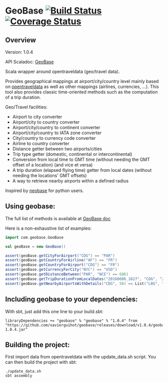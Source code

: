 
# GeoBase [![Build Status](https://travis-ci.org/XavierGuihot/geobase.svg?branch=master)](https://travis-ci.org/XavierGuihot/geobase) [![Coverage Status](https://coveralls.io/repos/github/XavierGuihot/geobase/badge.svg?branch=master)](https://coveralls.io/github/XavierGuihot/geobase?branch=master)


## Overview


Version: 1.0.4

API Scaladoc: [GeoBase](http://xavierguihot.com/geobase/#com.geobase.GeoBase)

Scala wrapper around opentraveldata (geo/travel data).

Provides geographical mappings at airport/city/country level mainly based on
[opentraveldata](https://github.com/opentraveldata/opentraveldata) as well as
other mappings (airlines, currencies, ...). This tool also provides classic
time-oriented methods such as the computation of a trip duration.

Geo/Travel facilities:

* Airport to city converter
* Airport/city to country converter
* Airport/city/country to continent converter
* Airport/city/country to IATA zone converter
* City/country to currency code converter
* Airline to country converter
* Distance getter between two airports/cities
* Trip type getter (domestic, continental or intercontinental)
* Conversion from local time to GMT time (without needing the GMT offset of a location) (and vice et versa)
* A trip duration (elapsed flying time) getter from local dates (without needing the locations' GMT offsets)
* A way to retrieve nearby airports within a defined radius

Inspired by [neobase](https://github.com/alexprengere/neobase) for python users.


## Using geobase:


The full list of methods is available at
[GeoBase doc](http://xavierguihot.com/geobase/#com.geobase.GeoBase)

Here is a non-exhaustive list of examples:

```scala
import com.geobase.GeoBase

val geoBase = new GeoBase()

assert(geoBase.getCityForAirport("CDG") == "PAR")
assert(geoBase.getCountryForAirline("AF") == "FR")
assert(geoBase.getCountryForAirport("CDG") == "FR")
assert(geoBase.getCurrencyForCity("NYC") == "USD")
assert(geoBase.getDistanceBetween("PAR", "NCE") == 686)
assert(geoBase.getTripDurationFromLocalDates("20160606_1627", "CDG", "20160606_1757", "JFK") == 7.5d)
assert(geoBase.getNearbyAirportsWithDetails("CDG", 50) == List("LBG", "ORY", "VIY", "POX"))
```


## Including geobase to your dependencies:


With sbt, just add this one line to your build.sbt:

	libraryDependencies += "geobase" % "geobase" % "1.0.4" from "https://github.com/xavierguihot/geobase/releases/download/v1.0.4/geobase-1.0.4.jar"


## Building the project:


First import data from opentraveldata with the update_data.sh script. You can
then build the project with sbt:

	./update_data.sh
	sbt assembly
